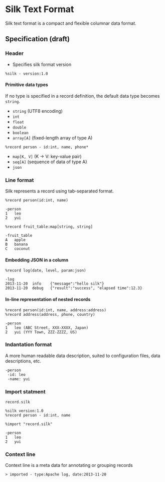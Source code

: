 Silk Text Format
====

Silk text format is a compact and flexible columnar data format.
 
## Specification  (draft)

### Header

* Specifies silk format version

```
%silk - version:1.0
```

#### Primitive data types

If no type is specified in a record definition, the default data type becomes `string`.

* `string` (UTF8 encoding)
* `int`
* `float`
* `double`
* `boolean`
* `array[A]` (fixed-length array of type A)

```
%record person - id:int, name, phone*
```

* `map[K, V]` (K -> V: key-value pair)
* `seq[A]` (sequence of data of type A)
* `json`

### Line format

Silk represents a record using tab-separated format. 

```
%record person(id:int, name) 

-person
1	leo
2	yui
```

```
%record fruit_table:map[string, string]

-fruit_table
A	apple
B	banana
C	coconut
```


#### Embedding JSON in a column

```
%record log(date, level, param:json)

-log
2013-11-20	info	{"message":"hello silk"}
2013-11-20	debug	{"result":"success", "elapsed time":12.3}
```

#### In-line representation of nested records
```
%record person(id:int, name, address:address)
%record address(address, phone, country)

-person
1	leo	(ABC Street, XXX-XXXX, Japan)
2	yui	(YYY Town, ZZZ-ZZZZ, US)
```

### Indantation format

A more human readable data description, suited to configuration files, data
descriptions, etc. 

```
-person
 -id: leo
 -name: yui
```


### Import statment

`record.silk`
```
%silk version:1.0
%record person - id:int, name
```

```
%import "record.silk"

-person
1	leo
2	yui
```


### Context line

Context line is a meta data for annotating or grouping records

```
> imported - type:Apache log, date:2013-11-20
```

